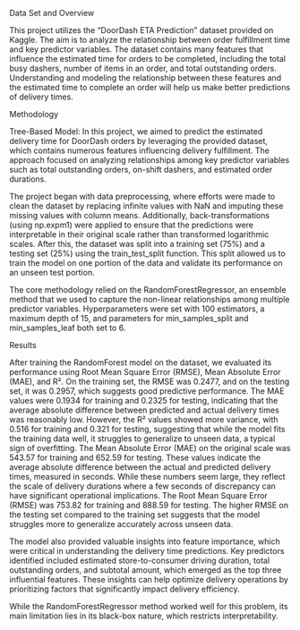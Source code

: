 Data Set and Overview

This project utilizes the “DoorDash ETA Prediction” dataset provided on Kaggle. The aim is to analyze the relationship between order fulfillment time and key predictor variables. The dataset contains many features that influence the estimated time for orders to be completed, including the total busy dashers, number of items in an order, and total outstanding orders. Understanding and modeling the relationship between these features and the estimated time to complete an order will help us make better predictions of delivery times. 

Methodology

Tree-Based Model:
In this project, we aimed to predict the estimated delivery time for DoorDash orders by leveraging the provided dataset, which contains numerous features influencing delivery fulfillment. The approach focused on analyzing relationships among key predictor variables such as total outstanding orders, on-shift dashers, and estimated order durations. 

The project began with data preprocessing, where efforts were made to clean the dataset by replacing infinite values with NaN and imputing these missing values with column means. Additionally, back-transformations (using np.expm1) were applied to ensure that the predictions were interpretable in their original scale rather than transformed logarithmic scales. After this, the dataset was split into a training set (75%) and a testing set (25%) using the train_test_split function. This split allowed us to train the model on one portion of the data and validate its performance on an unseen test portion.

The core methodology relied on the RandomForestRegressor, an ensemble method that we used to capture the non-linear relationships among multiple predictor variables. Hyperparameters were set with 100 estimators, a maximum depth of 15, and parameters for min_samples_split and min_samples_leaf both set to 6.





Results

After training the RandomForest model on the dataset, we evaluated its performance using Root Mean Square Error (RMSE), Mean Absolute Error (MAE), and R². On the training set, the RMSE was 0.2477, and on the testing set, it was 0.2957, which suggests good predictive performance. The MAE values were 0.1934 for training and 0.2325 for testing, indicating that the average absolute difference between predicted and actual delivery times was reasonably low. However, the R² values showed more variance, with 0.516 for training and 0.321 for testing, suggesting that while the model fits the training data well, it struggles to generalize to unseen data, a typical sign of overfitting. The Mean Absolute Error (MAE) on the original scale was 543.57 for training and 652.59 for testing. These values indicate the average absolute difference between the actual and predicted delivery times, measured in seconds. While these numbers seem large, they reflect the scale of delivery durations where a few seconds of discrepancy can have significant operational implications. The Root Mean Square Error (RMSE) was 753.82 for training and 888.59 for testing. The higher RMSE on the testing set compared to the training set suggests that the model struggles more to generalize accurately across unseen data.

The model also provided valuable insights into feature importance, which were critical in understanding the delivery time predictions. Key predictors identified included estimated store-to-consumer driving duration, total outstanding orders, and subtotal amount, which emerged as the top three influential features. These insights can help optimize delivery operations by prioritizing factors that significantly impact delivery efficiency.


While the RandomForestRegressor method worked well for this problem, its main limitation lies in its black-box nature, which restricts interpretability.

